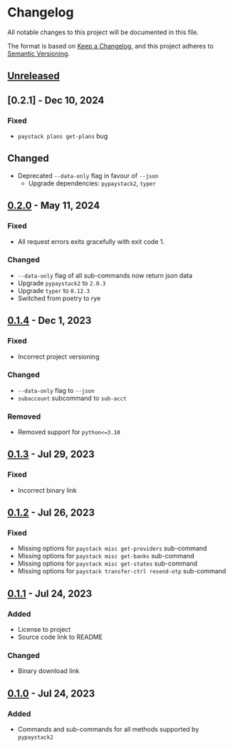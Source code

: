 # Changelog

All notable changes to this project will be documented in this file.

The format is based on [Keep a Changelog](https://keepachangelog.com/en/1.1.0/),
and this project adheres to [Semantic Versioning](https://semver.org/spec/v2.0.0.html).

## [Unreleased]

## [0.2.1] - Dec 10, 2024

### Fixed

- `paystack plans get-plans` bug

## Changed

- Deprecated `--data-only` flag in favour of `--json`
    - Upgrade dependencies: `pypaystack2`, `typer`

## [0.2.0] - May 11, 2024

### Fixed

- All request errors exits gracefully with exit code 1.

### Changed

- `--data-only` flag of all sub-commands now return json data
- Upgrade `pypaystack2` to `2.0.3`
- Upgrade `typer` to `0.12.3`
- Switched from poetry to rye

## [0.1.4] - Dec 1, 2023

### Fixed

- Incorrect project versioning

### Changed

- `--data-only` flag to `--json`
- `subaccount` subcommand to `sub-acct`

### Removed

- Removed support for `python<=3.10`

## [0.1.3] - Jul 29, 2023

### Fixed

- Incorrect binary link

## [0.1.2] - Jul 26, 2023

### Fixed

- Missing options for `paystack misc get-providers` sub-command
- Missing options for `paystack misc get-banks` sub-command
- Missing options for `paystack misc get-states` sub-command
- Missing options for `paystack transfer-ctrl resend-otp` sub-command

## [0.1.1] - Jul 24, 2023

### Added

- License to project
- Source code link to README

### Changed

- Binary download link

## [0.1.0] - Jul 24, 2023

### Added

- Commands and sub-commands for all methods supported by `pypaystack2`

[unreleased]: https://github.com/gray-adeyi/paystack-cli/compare/v0.1.4...HEAD

[0.2.0]: https://github.com/gray-adeyi/paystack-cli/compare/v0.2.0...v0.2.1

[0.2.0]: https://github.com/gray-adeyi/paystack-cli/compare/v0.1.4...v0.2.0

[0.1.4]: https://github.com/gray-adeyi/paystack-cli/compare/0.1.3...v0.1.4

[0.1.3]: https://github.com/gray-adeyi/paystack-cli/compare/0.1.2...0.1.3

[0.1.2]: https://github.com/gray-adeyi/paystack-cli/compare/0.1.1...0.1.2

[0.1.1]: https://github.com/gray-adeyi/paystack-cli/compare/0.1.0...0.1.1

[0.1.0]: https://github.com/gray-adeyi/paystack-cli/releases/tag/0.1.0
